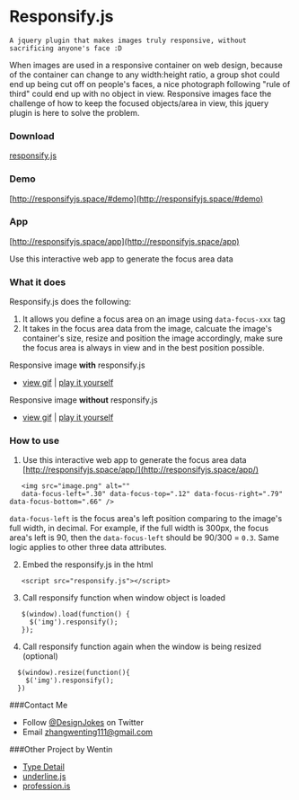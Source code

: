 # Responsify.js

`A jquery plugin that makes images truly responsive, without sacrificing anyone's face :D`

When images are used in a responsive container on web design, because of the container can change to any width:height ratio, a group shot could end up being cut off on people's faces, a nice photograph following "rule of third" could end up with no object in view. Responsive images face the challenge of how to keep the focused objects/area in view, this jquery plugin is here to solve the problem.

### Download
[responsify.js](https://raw.githubusercontent.com/wentin/ResponsifyJS/master/responsify.js)

### Demo

[http://responsifyjs.space/#demo](http://responsifyjs.space/#demo)

### App

[http://responsifyjs.space/app](http://responsifyjs.space/app)

Use this interactive web app to generate the focus area data

### What it does

Responsify.js does the following:
 1. It allows you define a focus area on an image using `data-focus-xxx` tag
 2. It takes in the focus area data from the image, calcuate the image's container's size, resize and position the image accordingly, make sure the focus area is always in view and in the best position possible.

Responsive image **with** responsify.js
* [view gif](http://wentin.github.io/ResponsifyJS/comparison/with.gif)     |     [play it yourself](http://wentin.github.io/ResponsifyJS/comparison/with-responsify-js/)

Responsive image **without** responsify.js
* [view gif](http://wentin.github.io/ResponsifyJS/comparison/without.gif)    |      [play it yourself](http://wentin.github.io/ResponsifyJS/comparison/without-responsify-js/)

### How to use
 1. Use this interactive web app to generate the focus area data [http://responsifyjs.space/app/](http://responsifyjs.space/app/)
 
 ```
    <img src="image.png" alt="" 
    data-focus-left=".30" data-focus-top=".12" data-focus-right=".79" data-focus-bottom=".66" />
 ```
`data-focus-left` is the focus area's left position comparing to the image's full width, in decimal. For example, if the full width is 300px, the focus area's left is 90, then the `data-focus-left` should be 90/300 = `0.3`. Same logic applies to other three data attributes.

 2. Embed the responsify.js in the html
 
 ``` 
    <script src="responsify.js"></script>
 ``` 
 3. Call responsify function when window object is loaded
 
 ``` 
    $(window).load(function() {
      $('img').responsify();
    });
 ```
 4. Call responsify function again when the window is being resized (optional)
 
  ```
    $(window).resize(function(){
      $('img').responsify();
    })
  ```
  

###Contact Me
* Follow [@DesignJokes](http://twitter.com/DesignJokes) on Twitter
* Email <zhangwenting111@gmail.com>

###Other Project by Wentin
* [Type Detail](http://typedetail.com/)
* [underline.js](https://github.com/wentin/underlineJS)
* [profession.is](http://profession.is/#/)
